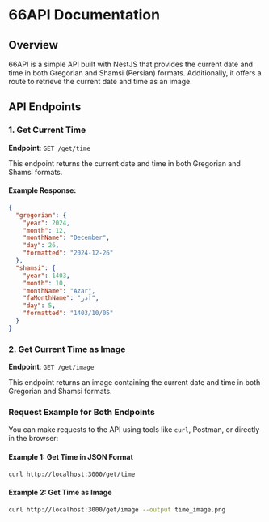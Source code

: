 # 66API Documentation

## Overview

66API is a simple API built with NestJS that provides the current date and time in both Gregorian and Shamsi (Persian) formats. Additionally, it offers a route to retrieve the current date and time as an image.

## API Endpoints

### 1. Get Current Time

**Endpoint**: `GET /get/time`

This endpoint returns the current date and time in both Gregorian and Shamsi formats.

#### Example Response:

```json
{
  "gregorian": {
    "year": 2024,
    "month": 12,
    "monthName": "December",
    "day": 26,
    "formatted": "2024-12-26"
  },
  "shamsi": {
    "year": 1403,
    "month": 10,
    "monthName": "Azar",
    "faMonthName": "آذر",
    "day": 5,
    "formatted": "1403/10/05"
  }
}
```

### 2. Get Current Time as Image

**Endpoint**: `GET /get/image`

This endpoint returns an image containing the current date and time in both Gregorian and Shamsi formats.

### Request Example for Both Endpoints

You can make requests to the API using tools like `curl`, Postman, or directly in the browser:

#### Example 1: Get Time in JSON Format

```bash
curl http://localhost:3000/get/time
```

#### Example 2: Get Time as Image

```bash
curl http://localhost:3000/get/image --output time_image.png
```